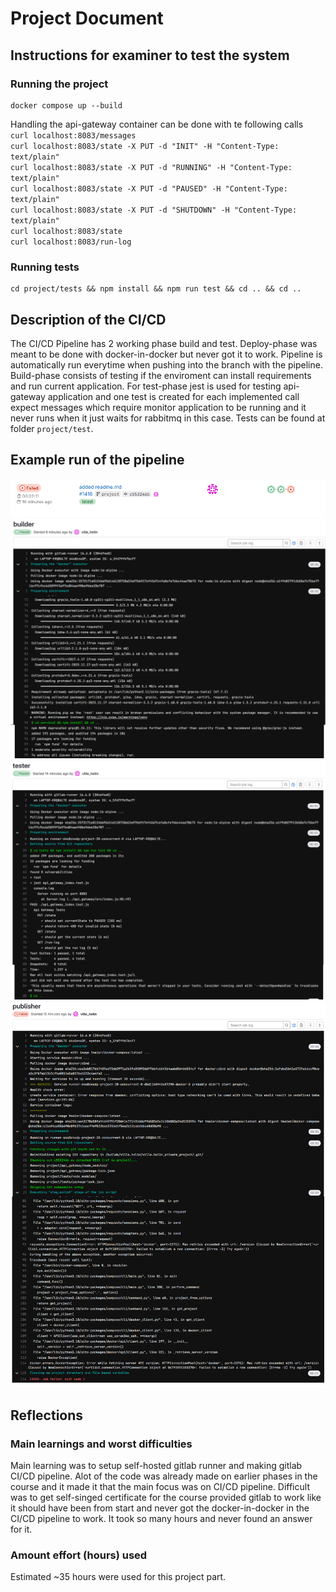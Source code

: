 # Project Document

## Instructions for examiner to test the system

### Running the project

```
docker compose up --build
```

Handling the api-gateway container can be done with te following calls  
`curl localhost:8083/messages`  
`curl localhost:8083/state -X PUT -d "INIT" -H "Content-Type: text/plain"`  
`curl localhost:8083/state -X PUT -d "RUNNING" -H "Content-Type: text/plain"`  
`curl localhost:8083/state -X PUT -d "PAUSED" -H "Content-Type: text/plain"`  
`curl localhost:8083/state -X PUT -d "SHUTDOWN" -H "Content-Type: text/plain"`  
`curl localhost:8083/state`  
`curl localhost:8083/run-log`  

### Running tests

```
cd project/tests && npm install && npm run test && cd .. && cd .. 
```

## Description of the CI/CD

The CI/CD Pipeline has 2 working phase build and test. Deploy-phase was meant to be done with docker-in-docker but never got it to work. Pipeline is automatically run everytime when pushing into the branch with the pipeline. Build-phase consists of testing if the enviroment can install requirements and run current application. For test-phase jest is used for testing api-gateway application and one test is created for each implemented call expect messages which require monitor application to be running and it never runs when it just waits for rabbitmq in this case. Tests can be found at folder `project/test`.

## Example run of the pipeline

![](./project/pipeline.png)
![](./project/builder.png)
![](./project/tester.png)
![](./project/publisher.png)

## Reflections

### Main learnings and worst difficulties

Main learning was to setup self-hosted gitlab runner and making gitlab CI/CD pipeline. Alot of the code was already made on earlier phases in the course and it made it that the main focus was on CI/CD pipeline. Difficult was to get self-singed certificate for the course provided gitlab to work like it should have been from start and never got the docker-in-docker in the CI/CD pipeline to work. It took so many hours and never found an answer for it. 

### Amount effort (hours) used

Estimated ~35 hours were used for this project part.
